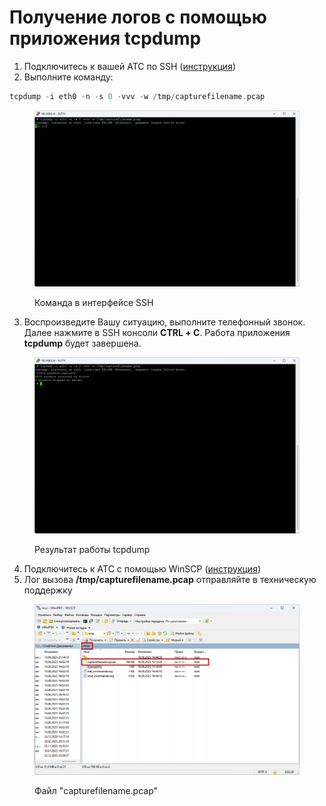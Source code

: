 # Получение логов с помощью приложения tcpdump

1. Подключитесь к вашей АТС по SSH ([инструкция](connecting-to-a-pbx-using-an-ssh-client.md))
2. Выполните команду:

```php
tcpdump -i eth0 -n -s 0 -vvv -w /tmp/capturefilename.pcap
```

<figure><img src="../../.gitbook/assets/sshCode.png" alt=""><figcaption><p>Команда в интерфейсе SSH</p></figcaption></figure>

3. Воспроизведите Вашу ситуацию, выполните телефонный звонок. Далее нажмите в SSH консоли **CTRL + С**. Работа приложения **tcpdump** будет завершена.

<figure><img src="../../.gitbook/assets/sshResult.png" alt=""><figcaption><p>Результат работы tcpdump</p></figcaption></figure>

4. Подключитесь к АТС с помощью WinSCP ([инструкция](connecting-to-a-pbx-using-winscp.md))
5. Лог вызова **/tmp/capturefilename.pcap** отправляйте в техническую поддержку

<figure><img src="../../.gitbook/assets/fileinWinSCP.png" alt=""><figcaption><p>Файл "capturefilename.pcap"</p></figcaption></figure>
